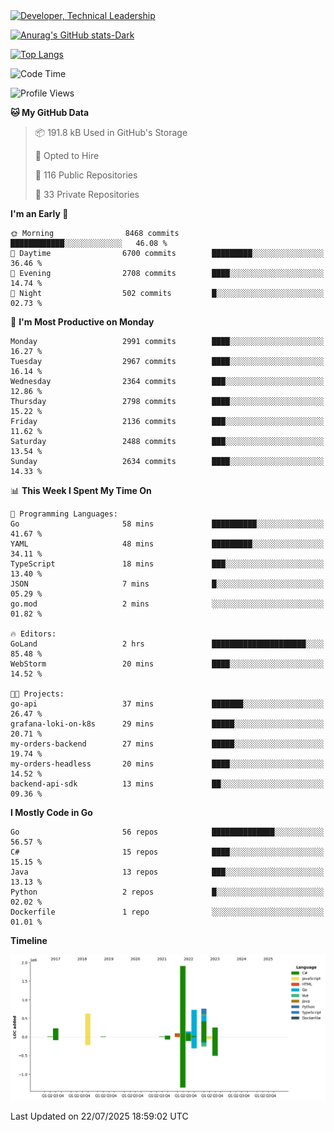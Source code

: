 <div>
  <a href="https://www.linkedin.com/in/arielpineiro/" target="_blank" rel="nofollow noopener noreferrer">
    <img src="https://img.shields.io/badge/-LinkedIn-%230077B5?style=for-the-badge&logo=linkedin&logoColor=white" alt="Developer, Technical Leadership" title="Ariel Piñeiro">
  </a>
</div>

[![Anurag's GitHub stats-Dark](https://github-readme-stats.vercel.app/api?username=arielsrv&show_icons=true&theme=dark#gh-dark-mode-only)](https://github.com/anuraghazra/github-readme-stats#gh-dark-mode-only)

[![Top Langs](https://github-readme-stats.vercel.app/api/top-langs/?username=arielsrv&layout=compact&langs_count=10&theme=dark#gh-dark-mode-only)](https://github.com/anuraghazra/github-readme-stats&theme=dark#gh-dark-mode-only)

<!--START_SECTION:waka-->
![Code Time](http://img.shields.io/badge/Code%20Time-1%2C355%20hrs%2013%20mins-blue)

![Profile Views](http://img.shields.io/badge/Profile%20Views-63-blue)

**🐱 My GitHub Data** 

> 📦 191.8 kB Used in GitHub's Storage 
 > 
> 💼 Opted to Hire
 > 
> 📜 116 Public Repositories 
 > 
> 🔑 33 Private Repositories 
 > 
**I'm an Early 🐤** 

```text
🌞 Morning                8468 commits        ████████████░░░░░░░░░░░░░   46.08 % 
🌆 Daytime                6700 commits        █████████░░░░░░░░░░░░░░░░   36.46 % 
🌃 Evening                2708 commits        ████░░░░░░░░░░░░░░░░░░░░░   14.74 % 
🌙 Night                  502 commits         █░░░░░░░░░░░░░░░░░░░░░░░░   02.73 % 
```
📅 **I'm Most Productive on Monday** 

```text
Monday                   2991 commits        ████░░░░░░░░░░░░░░░░░░░░░   16.27 % 
Tuesday                  2967 commits        ████░░░░░░░░░░░░░░░░░░░░░   16.14 % 
Wednesday                2364 commits        ███░░░░░░░░░░░░░░░░░░░░░░   12.86 % 
Thursday                 2798 commits        ████░░░░░░░░░░░░░░░░░░░░░   15.22 % 
Friday                   2136 commits        ███░░░░░░░░░░░░░░░░░░░░░░   11.62 % 
Saturday                 2488 commits        ███░░░░░░░░░░░░░░░░░░░░░░   13.54 % 
Sunday                   2634 commits        ████░░░░░░░░░░░░░░░░░░░░░   14.33 % 
```


📊 **This Week I Spent My Time On** 

```text
💬 Programming Languages: 
Go                       58 mins             ██████████░░░░░░░░░░░░░░░   41.67 % 
YAML                     48 mins             █████████░░░░░░░░░░░░░░░░   34.11 % 
TypeScript               18 mins             ███░░░░░░░░░░░░░░░░░░░░░░   13.40 % 
JSON                     7 mins              █░░░░░░░░░░░░░░░░░░░░░░░░   05.29 % 
go.mod                   2 mins              ░░░░░░░░░░░░░░░░░░░░░░░░░   01.82 % 

🔥 Editors: 
GoLand                   2 hrs               █████████████████████░░░░   85.48 % 
WebStorm                 20 mins             ████░░░░░░░░░░░░░░░░░░░░░   14.52 % 

🐱‍💻 Projects: 
go-api                   37 mins             ███████░░░░░░░░░░░░░░░░░░   26.47 % 
grafana-loki-on-k8s      29 mins             █████░░░░░░░░░░░░░░░░░░░░   20.71 % 
my-orders-backend        27 mins             █████░░░░░░░░░░░░░░░░░░░░   19.74 % 
my-orders-headless       20 mins             ████░░░░░░░░░░░░░░░░░░░░░   14.52 % 
backend-api-sdk          13 mins             ██░░░░░░░░░░░░░░░░░░░░░░░   09.36 % 
```

**I Mostly Code in Go** 

```text
Go                       56 repos            ██████████████░░░░░░░░░░░   56.57 % 
C#                       15 repos            ████░░░░░░░░░░░░░░░░░░░░░   15.15 % 
Java                     13 repos            ███░░░░░░░░░░░░░░░░░░░░░░   13.13 % 
Python                   2 repos             █░░░░░░░░░░░░░░░░░░░░░░░░   02.02 % 
Dockerfile               1 repo              ░░░░░░░░░░░░░░░░░░░░░░░░░   01.01 % 
```



**Timeline**

![Lines of Code chart](https://raw.githubusercontent.com/arielsrv/arielsrv/main/assets/bar_graph.png)


 Last Updated on 22/07/2025 18:59:02 UTC
<!--END_SECTION:waka-->

